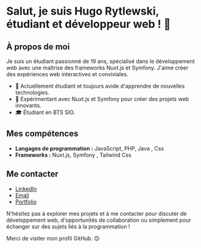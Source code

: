 # Salut, je suis Hugo Rytlewski, étudiant et développeur web ! 👋

## À propos de moi
Je suis un étudiant passionné de 19 ans, spécialisé dans le développement web avec une maîtrise des frameworks Nuxt.js et Symfony. J'aime créer des expériences web interactives et conviviales.

- 🌱 Actuellement étudiant et toujours avide d'apprendre de nouvelles technologies.
- 💼 Expérimentant avec Nuxt.js et Symfony pour créer des projets web innovants.
- 🎓 Étudiant en BTS SIO.

## Mes compétences

- **Langages de programmation :** JavaScript, PHP, Java , Css 
- **Frameworks :** Nuxt.js, Symfony , Tailwind Css
## Me contacter

- [LinkedIn](https://www.linkedin.com/in/hugo-rytlewski-b06841281/)
- [Email](hugorytlewski10@gmail.com)
- [Portfolio](https://hugorytlewski.com)

N'hésitez pas à explorer mes projets et à me contacter pour discuter de développement web, d'opportunités de collaboration ou simplement pour échanger sur des sujets liés à la programmation !

Merci de visiter mon profil GitHub. 😊
